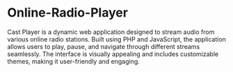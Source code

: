 # Online-Radio-Player
Cast Player is a dynamic web application designed to stream audio from various online radio stations. Built using PHP and JavaScript, the application allows users to play, pause, and navigate through different streams seamlessly. The interface is visually appealing and includes customizable themes, making it user-friendly and engaging.
